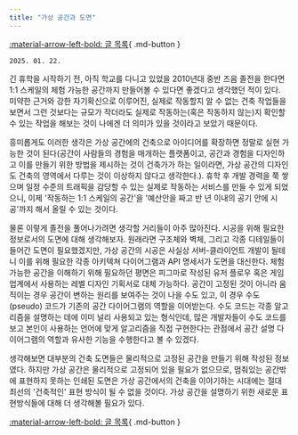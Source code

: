 ```yaml
---
title: "가상 공간과 도면"
---
```


[:material-arrow-left-bold: 글 목록](../index.md){ .md-button }

`2025. 01. 22.`

긴 휴학을 시작하기 전, 아직 학교를 다니고 있었을 2010년대 중반 즈음 졸전을 한다면 1:1 스케일의 체험 가능한 공간까지 만들어볼 수 있다면 좋겠다고 생각했던 적이 있다. 미약한 근거와 강한 자기확신으로 이루어진, 실제로 작동할지 알 수 없는 건축 작업들을 보면서 그런 것보다는 규모가 작더라도 실제로 작동하는(혹은 작동하지 않는)지 확인할 수 있는 작업을 해보는 것이 나에겐 더 의미가 있을 것이라고 보았기 때문이다.

흥미롭게도 이러한 생각은 가상 공간에의 건축으로 아이디어를 확장하면 정말로 실현 가능한 것이 된다(공간이 사람들의 경험을 매개하는 플랫폼이고, 공간과 경험을 디자인하고 이를 만들기 위한 방법을 제시하는 것이 건축가가 하는 일이라면, 가상 공간의 디자인도 건축의 영역에서 다루는 것이 이상하지 않다고 생각한다.). 휴학 후 개발 경력을 쭉 쌓으며 일정 수준의 트래픽을 감당할 수 있는 실제로 작동하는 서비스를 만들 수 있게 되었으니, 이제 '작동하는 1:1 스케일의 공간'을 '예산안을 짜고 반 년 이내의 공기 안에 시공'까지 해서 올릴 수 있는 것이다.

물론 이렇게 졸전을 풀어나가려면 생각할 거리들이 아주 많아진다. 시공을 위해 필요한 정보로서의 도면에 대해 생각해보자. 원래라면 구조체와 벽체, 그리고 각종 디테일들이 들어간 도면이 필요했겠지만, 가상 공간의 시공은 사실상 서버-클라이언트 개발이 될테니 이를 위해 필요한 각종 아키텍쳐 다이어그램과 API 명세서가 도면을 대신한다. 체험 가능한 공간을 이해하기 위해 필요하던 평면은 피그마로 작성된 유저 플로우 혹은 게임 업계에서 사용하는 레벨 디자인 기획서로 대체 가능하다. 공간이 고정된 것이 아니라 움직이는 경우 공간이 변하는 원리를 보여주는 것이 나을 수도 있고, 이 경우 수도(pseudo) 코드가 기존의 공간 다이어그램의 역할을 이어받는다. 수도 코드는 각종 알고리즘을 설명하는 데에 이미 널리 사용되고 있는 형식인데, 많은 개발자들이 수도 코드를 보고 본인이 사용하는 언어에 맞게 알고리즘을 직접 구현한다는 관점에서 공간 설명 다이어그램의 역할과 유사한 기능을 수행한다고 볼 수 있겠다.

생각해보면 대부분의 건축 도면들은 물리적으로 고정된 공간을 만들기 위해 작성된 정보였다. 하지만 가상 공간은 물리적으로 고정되어 있을 필요가 없으므로, 멈춰있는 공간밖에 표현하지 못하는 인쇄된 도면은 가상 공간에서의 건축을 이야기하는 시대에는 절대 최선의 '건축적인' 표현 방식이 될 수 없을 것이다. 가상 공간을 설명하기 위한 새로운 표현방식들에 대해 더 생각해볼 필요가 있다.

[:material-arrow-left-bold: 글 목록](../index.md){ .md-button }
